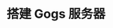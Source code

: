 <!--
 * @Author: SilvesterChiao
 * @Date: 2020-04-07 14:52:38
 * @LastEditors: SilvesterChiao
 * @LastEditTime: 2020-09-27 13:45:07
 -->
# 搭建 Gogs 服务器
